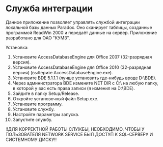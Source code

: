 # Служба интеграции
Данное приложение позволяет управлять службой интеграции локальной базы данных Paradox. Оно сканирует таблицы, созданные программой ReadWin 2000 и передаёт данные на сервер. Приложение разработано для ОАО "КУМЗ".

Установка:
1) Установите AccessDatabaseEngine для Office 2007 (32-разрядная версия).
2) Установите AccessDatabaseEngine для Office 2010 (32-разрядная версия) (выберите AccessDatabaseEngine.exe).
3) Установите BDE 5.1.1.1 (лучше установить где-нибудь вроде D:\BDE).
4) Через администратора BDE измените NET DIR с C:\ на любую папку, в которой у вас есть права записи (я изменил на D:\BDE). 
5) Зайдите в папку Setup/Release.
6) Откройте установочный файл Setup.exe.
7) Установите программу.
9) Установите службу.
10) Настройте параметры запуска.
11) Запустите службу.

!!ДЛЯ КОРРЕКТНОЙ РАБОТЫ СЛУЖБЫ, НЕОБХОДИМО, ЧТОБЫ У ПОЛЬЗОВАТЕЛЯ NETWORK SERVICE БЫЛ ДОСТУП К SQL-СЕРВЕРУ И СИСТЕМНОМУ ДИСКУ!!
